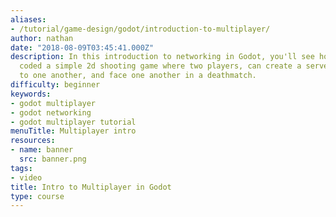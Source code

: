 ```yaml
---
aliases:
- /tutorial/game-design/godot/introduction-to-multiplayer/
author: nathan
date: "2018-08-09T03:45:41.000Z"
description: In this introduction to networking in Godot, you'll see how Guilherme
  coded a simple 2d shooting game where two players, can create a server, connect
  to one another, and face one another in a deathmatch.
difficulty: beginner
keywords:
- godot multiplayer
- godot networking
- godot multiplayer tutorial
menuTitle: Multiplayer intro
resources:
- name: banner
  src: banner.png
tags:
- video
title: Intro to Multiplayer in Godot
type: course
---
```

